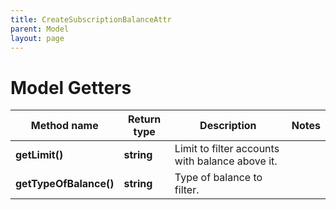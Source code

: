 ```yaml
---
title: CreateSubscriptionBalanceAttr
parent: Model
layout: page
---
```


# Model Getters

Method name | Return type | Description | Notes
------------ | ------------- | ------------- | -------------
**getLimit()** | **string** | Limit to filter accounts with balance above it. |
**getTypeOfBalance()** | **string** | Type of balance to filter. |

